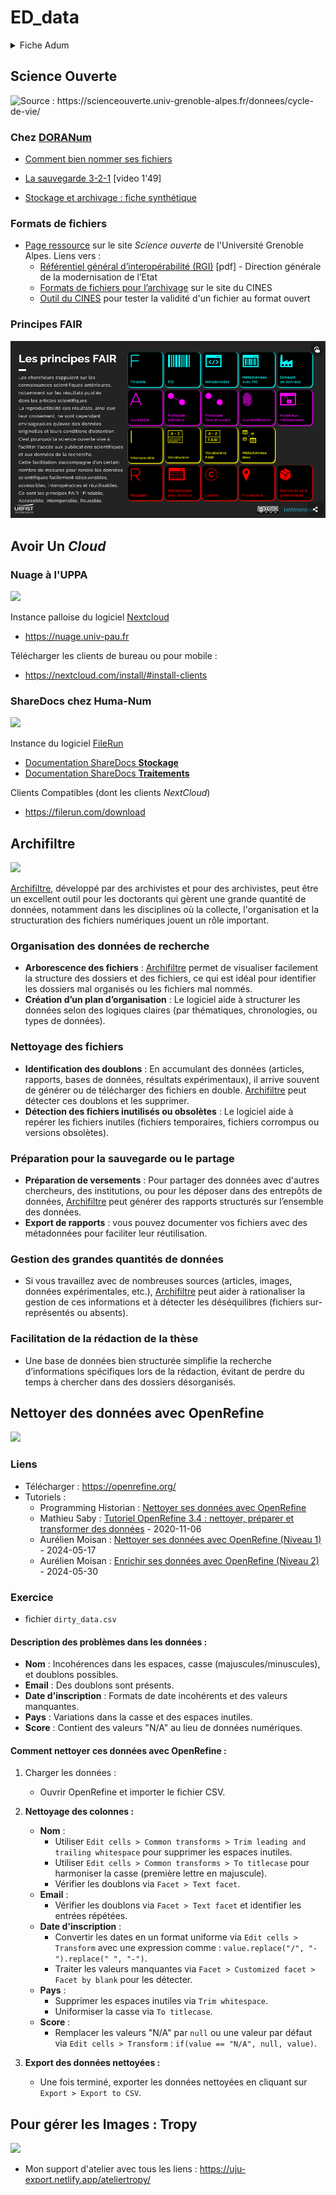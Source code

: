 # ED_data

<details>
    <summary>Fiche Adum</summary>

### Objectifs :

Faire le ménage, organiser et nettoyer ses données avec ArchiFiltre, Nuage (nextcloud), OpenRefine... :

- Connaître des méthodes d’organisation de données
- Savoir trier ses données
- Connaître des outils de nettoyage de données


### Programme :

- Explorer ses données existantes avec Archifiltre
- Stocker et sauvegarder
- Nettoyer avec OpenRefine

### Equipe pédagogique :

Julien Rabaud, Service Commun de Documentation (SCD) & Pôle Numérique, <julien.rabaud@univ-pau.fr>

### Méthode pédagogique :

Le module alternera entre interventions magistrales et TD d’application sur ordinateur.

### Compétences acquises à l'issue de la formation :

Savoir utiliser un ensemble d’outils techniques de base pour gérer et organiser ses données dans le cadre d’une activité de recherche.

### Langue de l'intervention :

français

### La formation participe à l'objectif suivant :

être directement utile pour la réalisation des travaux personnels de recherche

</details>


## Science Ouverte

![Source : <https://scienceouverte.univ-grenoble-alpes.fr/donnees/cycle-de-vie/>](https://scienceouverte.univ-grenoble-alpes.fr/wp-content/uploads/2021/09/2021-06-24_Cycle-de-vie-donnees-1-598x600.png)


### Chez [DORANum](https://doranum.fr/)

- [Comment bien nommer ses fichiers](https://doranum.fr/stockage-archivage/comment-nommer-fichiers_10_13143_wgqw-aa59/)

- [La sauvegarde 3-2-1](https://doranum.fr/stockage-archivage/la-sauvegarde-3-2-1_10_13143_1gdh-tk61/) \[video 1'49\]

- [Stockage et archivage : fiche synthétique](https://doranum.fr/stockage-archivage/stockage-et-archivage-fiche-synthetique_10_13143_0c4b-2743/)

### Formats de fichiers

- [Page ressource](https://scienceouverte.univ-grenoble-alpes.fr/donnees/organiser/formats/) sur le site *Science ouverte* de l'Université Grenoble Alpes. Liens vers : 
  - [Référentiel général d’interopérabilité (RGI)](https://www.numerique.gouv.fr/uploads/Referentiel_General_Interoperabilite_V2.pdf) \[pdf\] - Direction générale de la modernisation de l’Etat
  - [Formats de fichiers pour l’archivage](https://www.cines.fr/archivage/des-expertises/les-formats-de-fichier/) sur le site du CINES
  - [Outil du CINES](https://facile.cines.fr/) pour tester la validité d'un fichier au format ouvert

### Principes FAIR

[![<https://view.genial.ly/5d64fbbd8352350fa3d22603>](FAIR.png)](https://view.genial.ly/5d64fbbd8352350fa3d22603)


## Avoir Un *Cloud*

### Nuage à l'UPPA

<img src="https://nextcloud.com/wp-content/uploads/2022/10/nextcloud-logo-blue-transparent.svg" width="200">

Instance palloise du logiciel [Nextcloud](https://nextcloud.com/)

- <https://nuage.univ-pau.fr>

Télécharger les clients de bureau ou pour mobile : 

- <https://nextcloud.com/install/#install-clients>

### ShareDocs chez Huma-Num

![](https://humanid.huma-num.fr/static/humanid/images/apps/sharedocs.png)

Instance du logiciel [FileRun](https://filerun.com/)

- [Documentation ShareDocs **Stockage**](https://documentation.huma-num.fr/sharedocs-stockage/)
- [Documentation ShareDocs **Traitements**](https://documentation.huma-num.fr/sharedocs-traitement/)

Clients Compatibles (dont les clients *NextCloud*)

- <https://filerun.com/download>

## Archifiltre

![](https://archifiltre.fabrique.social.gouv.fr/app/uploads/2024/07/Aime-par-Chloe-1-e1721076329956-150x150.png)

[Archifiltre], développé par des archivistes et pour des archivistes, peut être un excellent outil pour les doctorants qui gèrent une grande quantité de données, notamment dans les disciplines où la collecte, l'organisation et la structuration des fichiers numériques jouent un rôle important.

[Archifiltre]: https://archifiltre.fabrique.social.gouv.fr/

### Organisation des données de recherche

- **Arborescence des fichiers** : [Archifiltre] permet de visualiser facilement la structure des dossiers et des fichiers, ce qui est idéal pour identifier les dossiers mal organisés ou les fichiers mal nommés.
- **Création d’un plan d’organisation** : Le logiciel aide à structurer les données selon des logiques claires (par thématiques, chronologies, ou types de données).

### Nettoyage des fichiers

- **Identification des doublons** : En accumulant des données (articles, rapports, bases de données, résultats expérimentaux), il arrive souvent de générer ou de télécharger des fichiers en double. [Archifiltre] peut détecter ces doublons et les supprimer.
- **Détection des fichiers inutilisés ou obsolètes** : Le logiciel aide à repérer les fichiers inutiles (fichiers temporaires, fichiers corrompus ou versions obsolètes).

### Préparation pour la sauvegarde ou le partage

- **Préparation de versements** : Pour partager des données avec d'autres chercheurs, des institutions, ou pour les déposer dans des entrepôts de données, [Archifiltre] peut générer des rapports structurés sur l’ensemble des données.
- **Export de rapports** : vous pouvez documenter vos fichiers avec des métadonnées pour faciliter leur réutilisation.

### Gestion des grandes quantités de données

- Si vous travaillez avec de nombreuses sources (articles, images, données expérimentales, etc.), [Archifiltre] peut aider à rationaliser la gestion de ces informations et à détecter les déséquilibres (fichiers sur-représentés ou absents).

### Facilitation de la rédaction de la thèse

- Une base de données bien structurée simplifie la recherche d’informations spécifiques lors de la rédaction, évitant de perdre du temps à chercher dans des dossiers désorganisés.


## Nettoyer des données avec OpenRefine

<img src="https://openrefine.org/img/openrefine_logo.svg" width="200">

### Liens

- Télécharger : <https://openrefine.org/>
- Tutoriels :
  - Programming Historian : [Nettoyer ses données avec OpenRefine](https://programminghistorian.org/fr/lecons/nettoyer-ses-donnees-avec-openrefine) 
  - Mathieu Saby : [Tutoriel OpenRefine 3.4 : nettoyer, préparer et transformer des données](https://msaby.gitlab.io/tutoriel-openrefine/) - 2020-11-06
  - Aurélien Moisan : [Nettoyer ses données avec OpenRefine (Niveau 1)](https://zenodo.org/records/11263006) - 2024-05-17
  - Aurélien Moisan : [Enrichir ses données avec OpenRefine (Niveau 2)](https://zenodo.org/records/11449613) - 2024-05-30


### Exercice

- fichier `dirty_data.csv`


#### Description des problèmes dans les données :

- **Nom** : Incohérences dans les espaces, casse (majuscules/minuscules), et doublons possibles.
- **Email** : Des doublons sont présents.
- **Date d'inscription** : Formats de date incohérents et des valeurs manquantes.
- **Pays** : Variations dans la casse et des espaces inutiles.
- **Score** : Contient des valeurs "N/A" au lieu de données numériques.

#### Comment nettoyer ces données avec OpenRefine :

1.  Charger les données :
    
    -   Ouvrir OpenRefine et importer le fichier CSV.

2.  **Nettoyage des colonnes :**
    
    -   **Nom** :
        -   Utiliser `Edit cells > Common transforms > Trim leading and trailing whitespace` pour supprimer les espaces inutiles.
        -   Utiliser `Edit cells > Common transforms > To titlecase` pour harmoniser la casse (première lettre en majuscule).
        -   Vérifier les doublons via `Facet > Text facet`.
    -   **Email** :
        -   Vérifier les doublons via `Facet > Text facet` et identifier les entrées répétées.
    -   **Date d'inscription** :
        -   Convertir les dates en un format uniforme via `Edit cells > Transform` avec une expression comme : `value.replace("/", "-").replace(" ", "-")`.
        -   Traiter les valeurs manquantes via `Facet > Customized facet > Facet by blank` pour les détecter.
    -   **Pays** :
        -   Supprimer les espaces inutiles via `Trim whitespace`.
        -   Uniformiser la casse via `To titlecase`.
    -   **Score** :
        -   Remplacer les valeurs "N/A" par `null` ou une valeur par défaut via `Edit cells > Transform` : `if(value == "N/A", null, value)`.
3.  **Export des données nettoyées :**
    
    -   Une fois terminé, exporter les données nettoyées en cliquant sur `Export > Export to CSV`.


## Pour gérer les Images : Tropy

<img src="https://hn.maisondelarecherche.fr/wp-content/uploads/2017/10/tropy.jpg" width="200">


- Mon support d'atelier avec tous les liens : <https://uju-export.netlify.app/ateliertropy/>